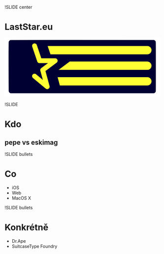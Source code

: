 !SLIDE center
# LastStar.eu

![LastStar.eu logo](logo.png)

!SLIDE
# Kdo

## pepe vs eskimag

!SLIDE bullets
# Co

* iOS
* Web
* MacOS X

!SLIDE bullets
# Konkrétně

* Dr.Ape
* SuitcaseType Foundry
